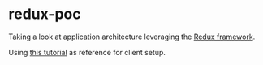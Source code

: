 # redux-poc

Taking a look at application architecture leveraging the [Redux framework](https://github.com/rackt/redux).

Using [this tutorial](http://teropa.info/blog/2015/09/10/full-stack-redux-tutorial.html#client-project-setup) as reference for client setup.
